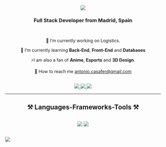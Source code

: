 <h1 align="center">
    <img src="https://readme-typing-svg.herokuapp.com/?font=Righteous&size=35&center=true&vCenter=true&width=500&height=70&duration=4000&lines=Hi+There!+👋;+I'm+Antonio+Casamitjana!;" />
</h1>

<h3 align="center">Full Stack Developer from Madrid, Spain</h3>

<br/>

<div align="center">
 
 🔭 I’m currently working on Logistics. 
 
 🌱 I’m currently learning **Back-End**, **Front-End** and **Databases**

<!--💬 Ask me about **Java, Python, SQL... or anything-->

⚡I am also a fan of **Anime**, **Esports** and **3D Design**.
 
  💬 How to reach me antonio.casafer@gmail.com

  <br/>

 </div>


<div align="center"> 
   
  <a href="mailto:antonio.casafer@gmail.com">
    <img src="https://img.shields.io/badge/Gmail-333333?style=for-the-badge&logo=gmail&logoColor=red" />
  </a>
  <a href="https://www.linkedin.com/in/antonio-casamitjana-fernández">
    <img src="https://img.shields.io/badge/LinkedIn-0077B5?style=for-the-badge&logo=linkedin&logoColor=white" target="_blank" />
  </a>
  <a href="" target="_blank">
     <img src="https://img.shields.io/badge/Portfolio-FF5722?style=for-the-badge&logo=todoist&logoColor=white" target="_blank" /> 
  </a>
</div>

 <hr/>
 
<h2 align="center">⚒️ Languages-Frameworks-Tools ⚒️</h2>
<br/>
<div align="center">
    <img src="https://skillicons.dev/icons?i=bootstrap,html,css,js,vscode,github,git" />
    <img src="https://skillicons.dev/icons?i=python,java,mysql,devto,discord,gitlab,notion" /><br>
</div>

<br/>


[![](https://visitcount.itsvg.in/api?id=pikkr&icon=2&color=12)](https://visitcount.itsvg.in)
